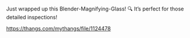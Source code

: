 Just wrapped up this Blender-Magnifying-Glass! 🔍 It’s perfect for those detailed inspections!

https://thangs.com/mythangs/file/1124478
